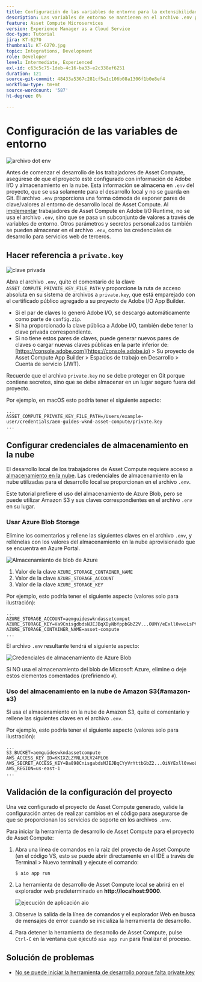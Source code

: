 ```yaml
---
title: Configuración de las variables de entorno para la extensibilidad de Asset Compute
description: Las variables de entorno se mantienen en el archivo .env para el desarrollo local y se utilizan para proporcionar las credenciales de Adobe I/O y las credenciales de almacenamiento en la nube necesarias para el desarrollo local.
feature: Asset Compute Microservices
version: Experience Manager as a Cloud Service
doc-type: Tutorial
jira: KT-6270
thumbnail: KT-6270.jpg
topic: Integrations, Development
role: Developer
level: Intermediate, Experienced
exl-id: c63c5c75-1deb-4c16-ba33-e2c338ef6251
duration: 121
source-git-commit: 48433a5367c281cf5a1c106b08a1306f1b0e8ef4
workflow-type: tm+mt
source-wordcount: '587'
ht-degree: 0%

---
```


# Configuración de las variables de entorno

![archivo dot env](assets/environment-variables/dot-env-file.png)

Antes de comenzar el desarrollo de los trabajadores de Asset Compute, asegúrese de que el proyecto esté configurado con información de Adobe I/O y almacenamiento en la nube. Esta información se almacena en `.env` del proyecto, que se usa solamente para el desarrollo local y no se guarda en Git. El archivo `.env` proporciona una forma cómoda de exponer pares de clave/valores al entorno de desarrollo local de Asset Compute. Al [implementar](../deploy/runtime.md) trabajadores de Asset Compute en Adobe I/O Runtime, no se usa el archivo `.env`, sino que se pasa un subconjunto de valores a través de variables de entorno. Otros parámetros y secretos personalizados también se pueden almacenar en el archivo `.env`, como las credenciales de desarrollo para servicios web de terceros.

## Hacer referencia a `private.key`

![clave privada](assets/environment-variables/private-key.png)

Abra el archivo `.env`, quite el comentario de la clave `ASSET_COMPUTE_PRIVATE_KEY_FILE_PATH` y proporcione la ruta de acceso absoluta en su sistema de archivos a `private.key`, que está emparejado con el certificado público agregado a su proyecto de Adobe I/O App Builder.

+ Si el par de claves lo generó Adobe I/O, se descargó automáticamente como parte de `config.zip`.
+ Si ha proporcionado la clave pública a Adobe I/O, también debe tener la clave privada correspondiente.
+ Si no tiene estos pares de claves, puede generar nuevos pares de claves o cargar nuevas claves públicas en la parte inferior de:
  [https://console.adobe.com](https://console.adobe.io) > Su proyecto de Asset Compute App Builder > Espacios de trabajo en Desarrollo > Cuenta de servicio (JWT).

Recuerde que el archivo `private.key` no se debe proteger en Git porque contiene secretos, sino que se debe almacenar en un lugar seguro fuera del proyecto.

Por ejemplo, en macOS esto podría tener el siguiente aspecto:

```
...
ASSET_COMPUTE_PRIVATE_KEY_FILE_PATH=/Users/example-user/credentials/aem-guides-wknd-asset-compute/private.key
...
```

## Configurar credenciales de almacenamiento en la nube

El desarrollo local de los trabajadores de Asset Compute requiere acceso a [almacenamiento en la nube](../set-up/accounts-and-services.md#cloud-storage). Las credenciales de almacenamiento en la nube utilizadas para el desarrollo local se proporcionan en el archivo `.env`.

Este tutorial prefiere el uso del almacenamiento de Azure Blob, pero se puede utilizar Amazon S3 y sus claves correspondientes en el archivo `.env` en su lugar.

### Usar Azure Blob Storage

Elimine los comentarios y rellene las siguientes claves en el archivo `.env`, y rellénelas con los valores del almacenamiento en la nube aprovisionado que se encuentra en Azure Portal.

![Almacenamiento de blob de Azure](./assets/environment-variables/azure-portal-credentials.png)

1. Valor de la clave `AZURE_STORAGE_CONTAINER_NAME`
1. Valor de la clave `AZURE_STORAGE_ACCOUNT`
1. Valor de la clave `AZURE_STORAGE_KEY`

Por ejemplo, esto podría tener el siguiente aspecto (valores solo para ilustración):

```
...
AZURE_STORAGE_ACCOUNT=aemguideswkndassetcomput
AZURE_STORAGE_KEY=Va9CnisgdbdsNJEJBqXDyNbYppbGbZ2V...OUNY/eExll0vwoLsPt/OvbM+B7pkUdpEe7zJhg==
AZURE_STORAGE_CONTAINER_NAME=asset-compute
...
```

El archivo `.env` resultante tendrá el siguiente aspecto:

![Credenciales de almacenamiento de Azure Blob](assets/environment-variables/cloud-storage-credentials.png)

Si NO usa el almacenamiento del blob de Microsoft Azure, elimine o deje estos elementos comentados (prefiriendo `#`).

### Uso del almacenamiento en la nube de Amazon S3{#amazon-s3}

Si usa el almacenamiento en la nube de Amazon S3, quite el comentario y rellene las siguientes claves en el archivo `.env`.

Por ejemplo, esto podría tener el siguiente aspecto (valores solo para ilustración):

```
...
S3_BUCKET=aemguideswkndassetcompute
AWS_ACCESS_KEY_ID=KKIXZLZYNLXJLV24PLO6
AWS_SECRET_ACCESS_KEY=Ba898CnisgabdsNJEJBqCYyVrYttbGbZ2...OiNYExll0vwoLsPtOv
AWS_REGION=us-east-1
...
```

## Validación de la configuración del proyecto

Una vez configurado el proyecto de Asset Compute generado, valide la configuración antes de realizar cambios en el código para asegurarse de que se proporcionan los servicios de soporte en los archivos `.env`.

Para iniciar la herramienta de desarrollo de Asset Compute para el proyecto de Asset Compute:

1. Abra una línea de comandos en la raíz del proyecto de Asset Compute (en el código VS, esto se puede abrir directamente en el IDE a través de Terminal > Nuevo terminal) y ejecute el comando:

   ```
   $ aio app run
   ```

1. La herramienta de desarrollo de Asset Compute local se abrirá en el explorador web predeterminado en __http://localhost:9000__.

   ![ejecución de aplicación aio](assets/environment-variables/aio-app-run.png)

1. Observe la salida de la línea de comandos y el explorador Web en busca de mensajes de error cuando se inicializa la herramienta de desarrollo.
1. Para detener la herramienta de desarrollo de Asset Compute, pulse `Ctrl-C` en la ventana que ejecutó `aio app run` para finalizar el proceso.

## Solución de problemas

+ [No se puede iniciar la herramienta de desarrollo porque falta private.key](../troubleshooting.md#missing-private-key)
